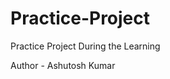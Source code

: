 # Practice-Project
Practice Project  During the Learning 
<p>Author - Ashutosh Kumar</p>
<br>
<br>
<p></p>
